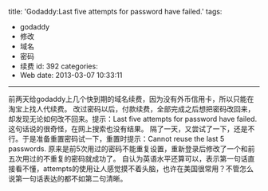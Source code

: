 title: 'Godaddy:Last five attempts for password have failed.'
tags:
  - godaddy
  - 修改
  - 域名
  - 密码
  - 续费
id: 392
categories:
  - Web
date: 2013-03-07 10:33:11
---

前两天给godaddy上几个快到期的域名续费，因为没有外币信用卡，所以只能在淘宝上找人代续费。
改过密码以后，付款续费，全部完成之后想把密码改回来，却发现无论如何改不回来。提示：Last five attempts for password have failed. 这句话说的很奇怪，在网上搜索也没有结果。
隔了一天，又尝试了一下，还是不行。于是准备重置密码试一下，重置时提示：Cannot reuse the last 5 passwords. 原来是前5次用过的密码不能重复设置，重新登录后修改了一个和前五次用过的不重复的密码就成功了。
自认为英语水平还算可以，表示第一句话直接看不懂，attempts的使用让人感觉摸不着头脑，也许在美国很常用？不管怎么说第一句话表达的都不如第二句清晰。